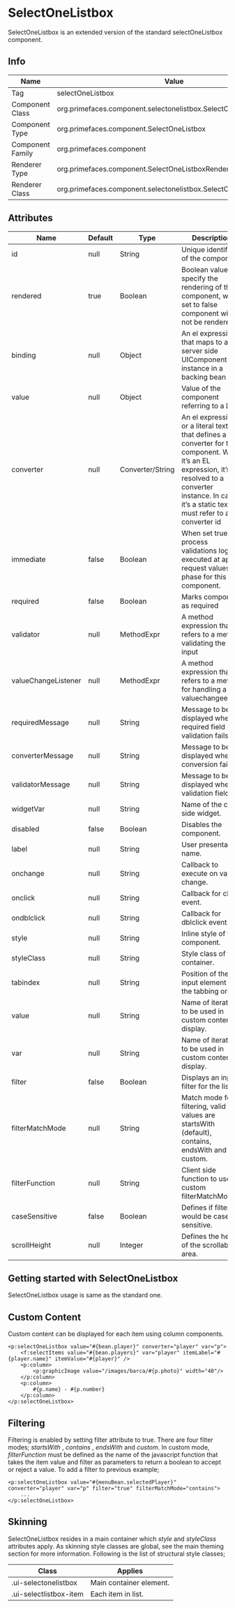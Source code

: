 # SelectOneListbox

SelectOneListbox is an extended version of the standard selectOneListbox component.

## Info

| Name | Value |
| --- | --- |
| Tag | selectOneListbox
| Component Class | org.primefaces.component.selectonelistbox.SelectOneListbox
| Component Type | org.primefaces.component.SelectOneListbox
| Component Family | org.primefaces.component |
| Renderer Type | org.primefaces.component.SelectOneListboxRenderer
| Renderer Class | org.primefaces.component.selectonelistbox.SelectOneListBoxRenderer

## Attributes

| Name | Default | Type | Description | 
| --- | --- | --- | --- |
id | null | String | Unique identifier of the component
rendered | true | Boolean | Boolean value to specify the rendering of the component, when set to false component will not be rendered.
binding | null | Object | An el expression that maps to a server side UIComponent instance in a backing bean
value | null | Object | Value of the component referring to a List.
converter | null | Converter/String | An el expression or a literal text that defines a converter for the component. When it’s an EL expression, it’s resolved to a converter instance. In case it’s a static text, it must refer to a converter id
immediate | false | Boolean | When set true, process validations logic is executed at apply request values phase for this component.
required | false | Boolean | Marks component as required
validator | null | MethodExpr | A method expression that refers to a method validating the input
valueChangeListener | null | MethodExpr | A method expression that refers to a method for handling a valuechangeevent
requiredMessage | null | String | Message to be displayed when required field validation fails.
converterMessage | null | String | Message to be displayed when conversion fails.
validatorMessage | null | String | Message to be displayed when validation fields.
widgetVar | null | String | Name of the client side widget.
disabled | false | Boolean | Disables the component.
label | null | String | User presentable name.
onchange | null | String | Callback to execute on value change.
onclick | null | String | Callback for click event.
ondblclick | null | String | Callback for dblclick event.
style | null | String | Inline style of the component.
styleClass | null | String | Style class of the container.
tabindex | null | String | Position of the input element in the tabbing order.
value | null | String | Name of iterator to be used in custom content display.
var | null | String | Name of iterator to be used in custom content display.
filter | false | Boolean | Displays an input filter for the list.
filterMatchMode | null | String | Match mode for filtering, valid values are startsWith (default), contains, endsWith and custom.
filterFunction | null | String | Client side function to use in custom filterMatchMode.
caseSensitive | false | Boolean | Defines if filtering would be case sensitive.
scrollHeight | null | Integer | Defines the height of the scrollable area.

## Getting started with SelectOneListbox
SelectOneListbox usage is same as the standard one.

## Custom Content
Custom content can be displayed for each item using column components.

```xhtml
<p:selectOneListbox value="#{bean.player}" converter="player" var="p">
    <f:selectItems value="#{bean.players}" var="player" itemLabel="#{player.name}" itemValue="#{player}" />
    <p:column>
        <p:graphicImage value="/images/barca/#{p.photo}" width="40"/>
    </p:column>
    <p:column>
        #{p.name} - #{p.number}
    </p:column>
</p:selectOneListbox>
```
## Filtering
Filtering is enabled by setting filter attribute to true. There are four filter modes; _startsWith_ ,
_contains_ , _endsWith_ and _custom_. In custom mode, _filterFunction_ must be defined as the name of the
javascript function that takes the item value and filter as parameters to return a boolean to accept or
reject a value. To add a filter to previous example;

```xhtml
<p:selectOneListbox value="#{menuBean.selectedPlayer}" converter="player" var="p" filter="true" filterMatchMode="contains">
    ...
</p:selectOneListbox>
```
## Skinning
SelectOneListbox resides in a main container which _style_ and _styleClass_ attributes apply. As
skinning style classes are global, see the main theming section for more information. Following is
the list of structural style classes;

| Class | Applies | 
| --- | --- | 
.ui-selectonelistbox | Main container element.
.ui-selectlistbox-item | Each item in list.
